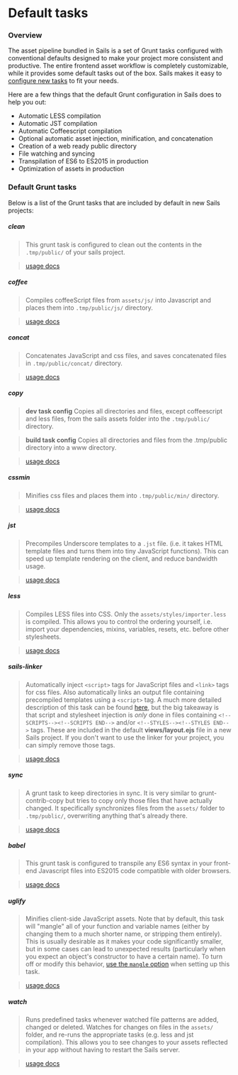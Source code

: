 # Default tasks

### Overview

The asset pipeline bundled in Sails is a set of Grunt tasks configured with conventional defaults designed to make your project more consistent and productive. The entire frontend asset workflow is completely customizable, while it provides some default tasks out of the box. Sails makes it easy to [configure new tasks](http://sailsjs.com/documentation/concepts/Assets/TaskAutomation.html?q=task-configuration) to fit your needs.
<!-- change link to: /documentation/concepts/assets/task-automation#?task-configuration once new site is live -->

Here are a few things that the default Grunt configuration in Sails does to help you out:
- Automatic LESS compilation
- Automatic JST compilation
- Automatic Coffeescript compilation
- Optional automatic asset injection, minification, and concatenation
- Creation of a web ready public directory
- File watching and syncing
- Transpilation of ES6 to ES2015 in production
- Optimization of assets in production

### Default Grunt tasks

Below is a list of the Grunt tasks that are included by default in new Sails projects:

##### clean

> This grunt task is configured to clean out the contents in the `.tmp/public/` of your sails project.

> [usage docs](https://github.com/gruntjs/grunt-contrib-clean)

##### coffee

> Compiles coffeeScript files from `assets/js/` into Javascript and places them into `.tmp/public/js/` directory.

> [usage docs](https://github.com/gruntjs/grunt-contrib-coffee)

##### concat

> Concatenates JavaScript and css files, and saves concatenated files in `.tmp/public/concat/` directory.

> [usage docs](https://github.com/gruntjs/grunt-contrib-concat)

##### copy

> **dev task config**
> Copies all directories and files, except coffeescript and less files, from the sails assets folder into the `.tmp/public/` directory.

> **build task config**
> Copies all directories and files from the .tmp/public directory into a www directory.

> [usage docs](https://github.com/gruntjs/grunt-contrib-copy)

##### cssmin

> Minifies css files and places them into `.tmp/public/min/` directory.

> [usage docs](https://github.com/gruntjs/grunt-contrib-cssmin)

##### jst

> Precompiles Underscore templates to a `.jst` file. (i.e. it takes HTML template files and turns them into tiny JavaScript functions). This can speed up template rendering on the client, and reduce bandwidth usage.

> [usage docs](https://github.com/gruntjs/grunt-contrib-jst)

##### less

> Compiles LESS files into CSS. Only the `assets/styles/importer.less` is compiled. This allows you to control the ordering yourself, i.e. import your dependencies, mixins, variables, resets, etc. before other stylesheets.

> [usage docs](https://github.com/gruntjs/grunt-contrib-less)

##### sails-linker

> Automatically inject `<script>` tags for JavaScript files and `<link>` tags for css files.  Also automatically links an output file containing precompiled templates using a `<script>` tag. A much more detailed description of this task can be found [here](https://github.com/balderdashy/sails-generate-frontend/blob/master/docs/overview.md#a-litte-bit-more-about-sails-linking), but the big takeaway is that script and stylesheet injection is *only* done in files containing `<!--SCRIPTS--><!--SCRIPTS END-->` and/or `<!--STYLES--><!--STYLES END-->` tags.  These are included in the default **views/layout.ejs** file in a new Sails project.  If you don't want to use the linker for your project, you can simply remove those tags.

> [usage docs](https://github.com/Zolmeister/grunt-sails-linker)

##### sync

> A grunt task to keep directories in sync. It is very similar to grunt-contrib-copy but tries to copy only those files that have actually changed. It specifically synchronizes files from the `assets/` folder to `.tmp/public/`, overwriting anything that's already there.

> [usage docs](https://github.com/tomusdrw/grunt-sync)

##### babel

> This grunt task is configured to transpile any ES6 syntax in your front-end Javascript files into ES2015 code compatible with older browsers.

> [usage docs](https://github.com/babel/grunt-babel)

##### uglify

> Minifies client-side JavaScript assets.  Note that by default, this task will "mangle" all of your function and variable names (either by changing them to a much shorter name, or stripping them entirely).  This is usually desirable as it makes your code significantly smaller, but in some cases can lead to unexpected results (particularly when you expect an object's constructor to have a certain name).  To turn off or modify this behavior, [use the `mangle` option](https://github.com/gruntjs/grunt-contrib-uglify#no-mangling) when setting up this task.

> [usage docs](https://github.com/gruntjs/grunt-contrib-uglify)

##### watch

> Runs predefined tasks whenever watched file patterns are added, changed or deleted. Watches for changes on files in the `assets/` folder, and re-runs the appropriate tasks (e.g. less and jst compilation).  This allows you to see changes to your assets reflected in your app without having to restart the Sails server.

> [usage docs](https://github.com/gruntjs/grunt-contrib-watch)


<docmeta name="displayName" value="Default tasks">
